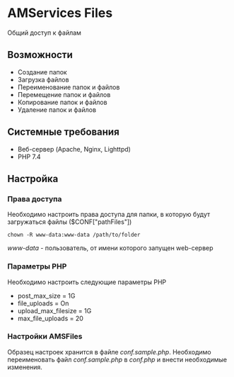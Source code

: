 # AMServices Files
Общий доступ к файлам


## Возможности
- Создание папок
- Загрузка файлов
- Переименование папок и файлов
- Перемещение папок и файлов
- Копирование папок и файлов
- Удаление папок и файлов


## Системные требования
- Веб-сервер (Apache, Nginx, Lighttpd)
- PHP 7.4


## Настройка
### Права доступа
Необходимо настроить права доступа для папки, в которую будут загружаться файлы ($CONF["pathFiles"])

```
chown -R www-data:www-data /path/to/folder
```

*www-data* - пользователь, от имени которого запущен web-сервер
    

### Параметры PHP
Необходимо настроить следующие параметры PHP
- post_max_size = 1G
- file_uploads = On
- upload_max_filesize = 1G
- max_file_uploads = 20


### Настройки AMSFiles
Образец настроек хранится в файле *conf.sample.php*. Необходимо переименовать файл *conf.sample.php* в *conf.php* и внести необходимые изменения.
